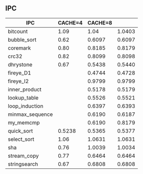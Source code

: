 ## IPC

|IPC|CACHE=4|CACHE=8| |
|---|---|---|---|
| bitcount | 1.09 | 1.04 | 1.0403 |
| bubble_sort | 0.62 | 0.6097 | 0.6097 |
| coremark | 0.80 | 0.8185 | 0.8179 |
| crc32 | 0.82 | 0.8099 | 0.8098 |
| dhrystone | 0.67 | 0.5438 | 0.5440 |
| fireye_D1 | | 0.4744 | 0.4728 |
| fireye_I2 | | 0.9799 | 0.9799 |
| inner_product | | 0.5178 | 0.5179 |
| lookup_table | | 0.5526 | 0.5521 |
| loop_induction | | 0.6397 | 0.6393 |
| minmax_sequence | | 0.6190 | 0.6187 |
| my_memcmp | | 0.6190 | 0.8179 |
| quick_sort | 0.5238 | 0.5365 | 0.5377 |
| select_sort | 1.06 | 1.0631 | 1.0631 |
| sha | 0.76 | 1.0039 | 1.0034 |
| stream_copy | 0.77 | 0.6464 | 0.6464 |
| stringsearch | 0.67 | 0.6808 | 0.6808 |

